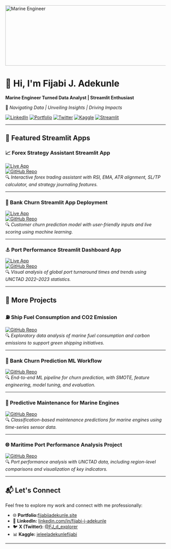 <img src="https://i.postimg.cc/j59JmjLt/1000149079.jpg" alt="Marine Engineer" width="900" height='190'/>

# 👋 Hi, I'm Fijabi J. Adekunle

**Marine Engineer Turned Data Analyst | Streamlit Enthusiast**  

📍 *Navigating Data | Unveiling Insights | Driving Impacts*

[![LinkedIn](https://img.shields.io/badge/LinkedIn-Fijabi%20J.%20Adekunle-blue?logo=linkedin)](https://www.linkedin.com/in/fijabi-j-adekunle)
[![Portfolio](https://img.shields.io/badge/Portfolio-Visit%20Site-orange?logo=google)](https://sites.google.com/view/fijabijadekunle/home)
[![Twitter](https://img.shields.io/badge/X-@FJ_d_explorer-1DA1F2?logo=twitter)](https://x.com/FJ_d_explorer)
[![Kaggle](https://img.shields.io/badge/Kaggle-FJ%20Adekunle-20BEFF?logo=kaggle)](https://www.kaggle.com/jeleeladekunlefijabi)
[![Streamlit](https://img.shields.io/badge/Streamlit-Apps-red?logo=streamlit)](#-featured-streamlit-apps)

---

## 🚀 Featured Streamlit Apps

### 📈 Forex Strategy Assistant Streamlit App  
[![Live App](https://img.shields.io/badge/Live%20App-Open-success?logo=streamlit)](https://3dnfrvqnxsmw6eehwtxddw.streamlit.app/)  
[![GitHub Repo](https://img.shields.io/badge/GitHub-Repo-black?logo=github)](https://github.com/FijabiAdekunle/Forex-Strategy-Assistant-Streamlit-App-)  
🔍 *Interactive forex trading assistant with RSI, EMA, ATR alignment, SL/TP calculator, and strategy journaling features.*

---

### 🧠 Bank Churn Streamlit App Deployment  
[![Live App](https://img.shields.io/badge/Live%20App-Open-success?logo=streamlit)](https://bank-customer-churn-prediction-app-szvevdugbfdd8q6oghpuvj.streamlit.app/)  
[![GitHub Repo](https://img.shields.io/badge/GitHub-Repo-black?logo=github)](https://github.com/FijabiAdekunle/bank-churn-streamlit-deployment)  
🔍 *Customer churn prediction model with user-friendly inputs and live scoring using machine learning.*

---

### ⚓ Port Performance Streamlit Dashboard App  
[![Live App](https://img.shields.io/badge/Live%20App-Open-success?logo=streamlit)](https://port-performance-app-app-rugw65vvf4ddatbdgydepk.streamlit.app/)  
[![GitHub Repo](https://img.shields.io/badge/GitHub-Repo-black?logo=github)](https://github.com/FijabiAdekunle/Port-Performance-streamlit-App)  
🔍 *Visual analysis of global port turnaround times and trends using UNCTAD 2022–2023 statistics.*

---

## 📂 More Projects

### ⛽ Ship Fuel Consumption and CO2 Emission  
[![GitHub Repo](https://img.shields.io/badge/GitHub-Repo-black?logo=github)](https://github.com/FijabiAdekunle/Ship-Fuel-Consumption-And-CO2-Emission)  
🔍 *Exploratory data analysis of marine fuel consumption and carbon emissions to support green shipping initiatives.*

---

### 🧮 Bank Churn Prediction ML Workflow  
[![GitHub Repo](https://img.shields.io/badge/GitHub-Repo-black?logo=github)](https://github.com/FijabiAdekunle/bank-churn-prediction-ml-workflow)  
🔍 *End-to-end ML pipeline for churn prediction, with SMOTE, feature engineering, model tuning, and evaluation.*

---

### 🔧 Predictive Maintenance for Marine Engines  
[![GitHub Repo](https://img.shields.io/badge/GitHub-Repo-black?logo=github)](https://github.com/FijabiAdekunle/Predictive-Maintenance-for-Marine-Engines)  
🔍 *Classification-based maintenance predictions for marine engines using time-series sensor data.*

---

### 🌐 Maritime Port Performance Analysis Project  
[![GitHub Repo](https://img.shields.io/badge/GitHub-Repo-black?logo=github)](https://github.com/FijabiAdekunle/Maritime-Port-Performance-Analysis-Project)  
🔍 *Port performance analysis with UNCTAD data, including region-level comparisons and visualization of key indicators.*

---

## 📬 Let's Connect

Feel free to explore my work and connect with me professionally:

- 🌐 **Portfolio:**[fijabijadekunle.site](https://sites.google.com/view/fijabijadekunle/home)
- 💼 **LinkedIn:** [linkedin.com/in/fijabi-j-adekunle](https://www.linkedin.com/in/fijabi-j-adekunle)
- 🐦 **X (Twitter):** [@FJ_d_explorer](https://x.com/FJ_d_explorer)
- 📊 **Kaggle:** [jeleeladekunlefijabi](https://www.kaggle.com/jeleeladekunlefijabi)


---

